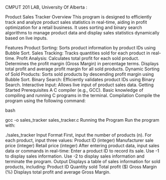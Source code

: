 CMPUT 201 LAB, University Of Alberta :

Product Sales Tracker
Overview
This program is designed to efficiently track and analyze product sales statistics in real-time, aiding in profit optimization for a retail business. It uses sorting and binary search algorithms to manage product data and display sales statistics dynamically based on live inputs.

Features
Product Sorting: Sorts product information by product IDs using Bubble Sort.
Sales Tracking: Tracks quantities sold for each product in real-time.
Profit Analysis:
Calculates total profit for each sold product.
Determines the profit margin (Gross Margin) in percentage terms.
Displays total profit and average profit margin for all sold products.
Dynamic Sorting of Sold Products: Sorts sold products by descending profit margin using Bubble Sort.
Binary Search: Efficiently validates product IDs using Binary Search.
Interactive Input: Allows live input of product sales data.
Getting Started
Prerequisites
A C compiler (e.g., GCC).
Basic knowledge of compiling and running C programs in the terminal.
Compilation
Compile the program using the following command:

bash

gcc -o sales_tracker sales_tracker.c
Running the Program
Run the program with:


./sales_tracker
Input Format
First, input the number of products (n).
For each product, input three values:
Product ID (integer)
Manufacturer sale price (integer)
Retail price (integer)
After entering product data, input sales data or commands in real-time:
Enter a product ID to record its sale.
Use -1 to display sales information.
Use -2 to display sales information and terminate the program.
Output
Displays a table of sales information for sold products, including:
Product ID
Quantity sold
Total profit ($)
Gross Margin (%)
Displays total profit and average Gross Margin.


